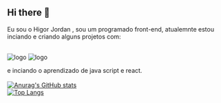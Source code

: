 ## Hi there 👋

Eu sou o Higor Jordan , sou um programado front-end, atualemnte estou inciando e criando alguns projetos com:
<br>
<br>

 <img src="https://img.shields.io/badge/HTML5-E34F26?style=for-the-badge&logo=html5&logoColor=white" alt=logo html/>
 <img src=	"https://img.shields.io/badge/CSS3-1572B6?style=for-the-badge&logo=css3&logoColor=white" alt=logo css/>
 
 e inciando o aprendizado de java script e react.
 <br>
<br>
[![Anurag's GitHub stats](https://github-readme-stats.vercel.app/api?username=Hjordan023)](https://github.com/anuraghazra/github-readme-stats)
<br>
[![Top Langs](https://github-readme-stats.vercel.app/api/top-langs/?username=Hjordan023)](https://github.com/anuraghazra/github-readme-stats)
